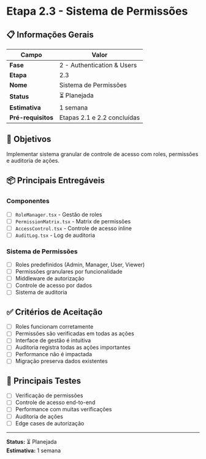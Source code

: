 # Etapa 2.3 - Sistema de Permissões

## 📋 Informações Gerais

| Campo              | Valor                       |
| ------------------ | --------------------------- |
| **Fase**           | 2 - Authentication & Users  |
| **Etapa**          | 2.3                         |
| **Nome**           | Sistema de Permissões       |
| **Status**         | ⏳ Planejada                |
| **Estimativa**     | 1 semana                    |
| **Pré-requisitos** | Etapas 2.1 e 2.2 concluídas |

## 🎯 Objetivos

Implementar sistema granular de controle de acesso com roles, permissões e auditoria de ações.

## 📦 Principais Entregáveis

### Componentes

- [ ] `RoleManager.tsx` - Gestão de roles
- [ ] `PermissionMatrix.tsx` - Matrix de permissões
- [ ] `AccessControl.tsx` - Controle de acesso inline
- [ ] `AuditLog.tsx` - Log de auditoria

### Sistema de Permissões

- [ ] Roles predefinidos (Admin, Manager, User, Viewer)
- [ ] Permissões granulares por funcionalidade
- [ ] Middleware de autorização
- [ ] Controle de acesso por dados
- [ ] Sistema de auditoria

## ✅ Critérios de Aceitação

- [ ] Roles funcionam corretamente
- [ ] Permissões são verificadas em todas as ações
- [ ] Interface de gestão é intuitiva
- [ ] Auditoria registra todas as ações importantes
- [ ] Performance não é impactada
- [ ] Migração preserva dados existentes

## 🧪 Principais Testes

- [ ] Verificação de permissões
- [ ] Controle de acesso end-to-end
- [ ] Performance com muitas verificações
- [ ] Auditoria de ações
- [ ] Edge cases de autorização

---

**Status:** ⏳ Planejada  
**Estimativa:** 1 semana
